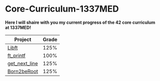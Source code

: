 # Core-Curriculum-1337MED
**Here I will shaire with you my current progress of the 42 core curriculum at 1337MED!**

|Project|Grade
|--|--|
|[Libft]([Libft](https://github.com/42-adbouras/ft_printf-1337MED))          | 125% |
|[ft_printf]([ft_printf](https://github.com/42-adbouras/ft_printf-1337MED))  | 100% |
|[get_next_line](https://github.com/42-adbouras/get_next_line-1337MED)  | 125% |
|[Born2beRoot](Born2beRoot)  | 125% |
